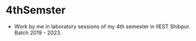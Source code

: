 # 4thSemster
* Work by me in laboratory sessions of my 4th semester in IIEST Shibpur. Batch 2019 - 2023.
